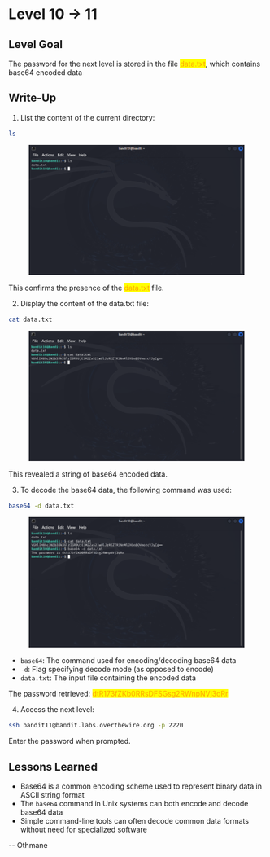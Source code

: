 # Level 10 → 11

## Level Goal

The password for the next level is stored in the file <mark style="color:orange;">data.txt</mark>, which contains base64 encoded data



## Write-Up

1. List the content of the current directory:

```sh
ls
```

<figure><img src="../../../.gitbook/assets/image (2).png" alt="ls"><figcaption></figcaption></figure>

This confirms the presence of the <mark style="color:orange;">data.txt</mark> file.

2. Display the content of the data.txt file:

```sh
cat data.txt
```

<figure><img src="../../../.gitbook/assets/image (3).png" alt="cat data.txt"><figcaption></figcaption></figure>

This revealed a string of base64 encoded data.

3. To decode the base64 data, the following command was used:

```sh
base64 -d data.txt
```

<figure><img src="../../../.gitbook/assets/image (4).png" alt="base64 -d data.txt"><figcaption></figcaption></figure>

* `base64`: The command used for encoding/decoding base64 data
* `-d`: Flag specifying decode mode (as opposed to encode)
* `data.txt`: The input file containing the encoded data

The password retrieved: <mark style="color:orange;">dtR173fZKb0RRsDFSGsg2RWnpNVj3qRr</mark>

4. Access the next level:

```sh
ssh bandit11@bandit.labs.overthewire.org -p 2220
```

Enter the password when prompted.



## Lessons Learned

* Base64 is a common encoding scheme used to represent binary data in ASCII string format
* The `base64` command in Unix systems can both encode and decode base64 data
* Simple command-line tools can often decode common data formats without need for specialized software



\-- Othmane




